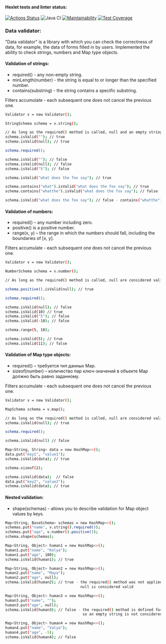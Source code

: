 #### Hexlet tests and linter status:
[![Actions Status](https://github.com/a-oselkov/java-project-78/workflows/hexlet-check/badge.svg)](https://github.com/a-oselkov/java-project-78/actions)
![Java CI](https://github.com/a-oselkov/java-project-78/workflows/Java%20CI/badge.svg)
[![Maintainability](https://api.codeclimate.com/v1/badges/7b897c1d4ed0d14acd77/maintainability)](https://codeclimate.com/github/a-oselkov/java-project-78/maintainability)
[![Test Coverage](https://api.codeclimate.com/v1/badges/7b897c1d4ed0d14acd77/test_coverage)](https://codeclimate.com/github/a-oselkov/java-project-78/test_coverage)


### Data validator:

"Data validator" is a library with which you can check the correctness of data, for example, the data of forms filled in by users.
Implemented the ability to check strings, numbers and Map type objects.


#### Validation of strings:

- required() - any non-empty string.
- minLength(number) - the string is equal to or longer than the specified number.
- contains(substring) - the string contains a specific substring.

Filters accumulate - each subsequent one does not cancel the previous one.

```sh
Validator v = new Validator();

StringSchema schema = v.string();

// As long as the required() method is called, null and an empty string are considered valid
schema.isValid(""); // true
schema.isValid(null); // true

schema.required();

schema.isValid(""); // false
schema.isValid(null); // false
schema.isValid("5"); // false

schema.isValid("what does the fox say"); // true

schema.contains("what").isValid("what does the fox say"); // true
schema.contains("whatthe").isValid("what does the fox say"); // false

schema.isValid("what does the fox say"); // false - contains("whatthe") check has been added
```


#### Validation of numbers:

- required() – any number including zero.
- positive() is a positive number.
- range(x, y) – the range in which the numbers should fall, including the boundaries of [x, y].

Filters accumulate - each subsequent one does not cancel the previous one.

```sh
Validator v = new Validator();

NumberSchema schema = v.number();

// As long as the required() method is called, null are considered valid

schema.positive().isValid(null); // true

schema.required();

schema.isValid(null); // false
schema.isValid(10) // true
schema.isValid("5"); // false
schema.isValid(-10); // false

schema.range(5, 10);

schema.isValid(5); // true
schema.isValid(11); // false
```


#### Validation of Map type objects:

- required() – требуется тип данных Map.
- sizeof(number) – количество пар ключ-значений в объекте Map должно быть равно заданному.

Filters accumulate - each subsequent one does not cancel the previous one.

```sh
Validator v = new Validator();

MapSchema schema = v.map();

// As long as the required() method is called, null are considered valid
schema.isValid(null); // true

schema.required();

schema.isValid(null) // false

Map<String, String> data = new HashMap<>();
data.put("key1", "value1");
schema.isValid(data); // true

schema.sizeof(2);

schema.isValid(data);  // false
data.put("key2", "value2");
schema.isValid(data); // true
```

#### Nested validation:

- shape(schemas) - allows you to describe validation for Map object values by keys.

```sh
Map<String, BaseSchema> schemas = new HashMap<>();
schemas.put("name", v.string().required());
schemas.put("age", v.number().positive());
schema.shape(schemas);

Map<String, Object> human1 = new HashMap<>();
human1.put("name", "Kolya");
human1.put("age", 100);
schema.isValid(human1); // true

Map<String, Object> human2 = new HashMap<>();
human2.put("name", "Maya");
human2.put("age", null);
schema.isValid(human2); // true - the required() method was not applied, 
                                  null is considered valid

Map<String, Object> human3 = new HashMap<>();
human3.put("name", "");
human3.put("age", null);
schema.isValid(human3); // false - the required() method is defined for the "name" key, 
                                   so an empty string is not considered valid

Map<String, Object> human4 = new HashMap<>();
human4.put("name", "Valya");
human4.put("age", -5);
schema.isValid(human4); // false
```
